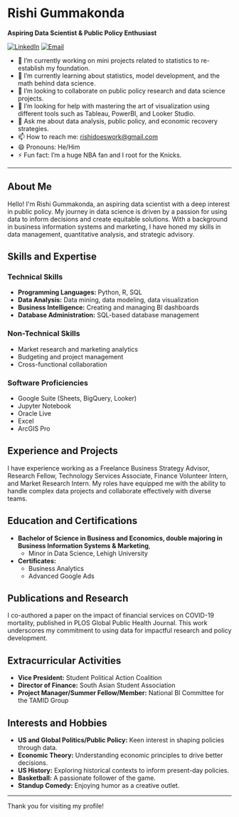 # Rishi Gummakonda

**Aspiring Data Scientist & Public Policy Enthusiast**

[![LinkedIn](https://img.shields.io/badge/LinkedIn-Rishi%20Gummakonda-blue)](https://linkedin.com/in/rishigummakonda)
[![Email](https://img.shields.io/badge/Email-rishidoeswork%40gmail.com-orange)](mailto:rishidoeswork@gmail.com)

- 🔭 I’m currently working on mini projects related to statistics to re-establish my foundation.
- 🌱 I’m currently learning about statistics, model development, and the math behind data science.
- 👯 I’m looking to collaborate on public policy research and data science projects.
- 🤔 I’m looking for help with mastering the art of visualization using different tools such as Tableau, PowerBI, and Looker Studio.
- 💬 Ask me about data analysis, public policy, and economic recovery strategies.
- 📫 How to reach me: [rishidoeswork@gmail.com](mailto:rishidoeswork@gmail.com)
- 😄 Pronouns: He/Him
- ⚡ Fun fact: I’m a huge NBA fan and I root for the Knicks.
  
---

## About Me

Hello! I'm Rishi Gummakonda, an aspiring data scientist with a deep interest in public policy. My journey in data science is driven by a passion for using data to inform decisions and create equitable solutions. With a background in business information systems and marketing, I have honed my skills in data management, quantitative analysis, and strategic advisory.

## Skills and Expertise

### Technical Skills
- **Programming Languages:** Python, R, SQL
- **Data Analysis:** Data mining, data modeling, data visualization
- **Business Intelligence:** Creating and managing BI dashboards
- **Database Administration:** SQL-based database management

### Non-Technical Skills
- Market research and marketing analytics
- Budgeting and project management
- Cross-functional collaboration

### Software Proficiencies
- Google Suite (Sheets, BigQuery, Looker)
- Jupyter Notebook
- Oracle Live
- Excel
- ArcGIS Pro

## Experience and Projects

I have experience working as a Freelance Business Strategy Advisor, Research Fellow, Technology Services Associate, Finance Volunteer Intern, and Market Research Intern. My roles have equipped me with the ability to handle complex data projects and collaborate effectively with diverse teams.

## Education and Certifications

- **Bachelor of Science in Business and Economics, double majoring in Business Information Systems & Marketing**,
  - Minor in Data Science, Lehigh University
- **Certificates:**
  - Business Analytics
  - Advanced Google Ads

## Publications and Research

I co-authored a paper on the impact of financial services on COVID-19 mortality, published in PLOS Global Public Health Journal. This work underscores my commitment to using data for impactful research and policy development.

## Extracurricular Activities

- **Vice President:** Student Political Action Coalition
- **Director of Finance:** South Asian Student Association
- **Project Manager/Summer Fellow/Member:** National BI Committee for the TAMID Group

## Interests and Hobbies

- **US and Global Politics/Public Policy:** Keen interest in shaping policies through data.
- **Economic Theory:** Understanding economic principles to drive better decisions.
- **US History:** Exploring historical contexts to inform present-day policies.
- **Basketball:** A passionate follower of the game.
- **Standup Comedy:** Enjoying humor as a creative outlet.

---

Thank you for visiting my profile!
